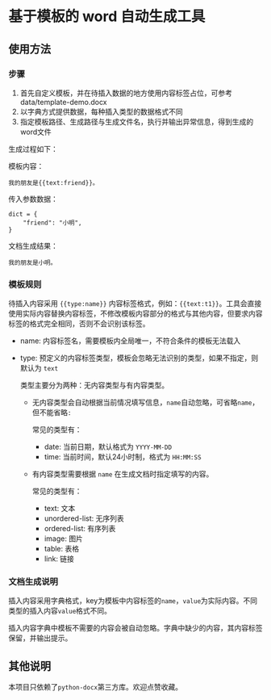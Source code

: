 # 基于模板的 word 自动生成工具

## 使用方法

### 步骤

1. 首先自定义模板，并在待插入数据的地方使用内容标签占位，可参考 data/template-demo.docx
2. 以字典方式提供数据，每种插入类型的数据格式不同
3. 指定模板路径、生成路径与生成文件名，执行并输出异常信息，得到生成的word文件

生成过程如下：

模板内容：

```
我的朋友是{{text:friend}}。
```

传入参数数据：

```
dict = {
    "friend": "小明",
}
```

文档生成结果：

```
我的朋友是小明。
```



### 模板规则

待插入内容采用 `{{type:name}}` 内容标签格式，例如：`{{text:t1}}`。工具会直接使用实际内容替换内容标签，不修改模板内容部分的格式与其他内容，但要求内容标签的格式完全相同，否则不会识别该标签。

- name: 内容标签名，需要模板内全局唯一，不符合条件的模板无法载入

- type: 预定义的内容标签类型，模板会忽略无法识别的类型，如果不指定，则默认为 `text`

  类型主要分为两种：无内容类型与有内容类型。
  - 无内容类型会自动根据当前情况填写信息，`name`自动忽略，可省略`name`，但不能省略`:`
  
    常见的类型有：
    - date: 当前日期，默认格式为 `YYYY-MM-DD`
    - time: 当前时间，默认24小时制，格式为 `HH:MM:SS`
  
  - 有内容类型需要根据 `name` 在生成文档时指定填写的内容。
  
    常见的类型有：
    - text: 文本
    - unordered-list: 无序列表
    - ordered-list: 有序列表
    - image: 图片
    - table: 表格
    - link: 链接



### 文档生成说明

插入内容采用字典格式，key为模板中内容标签的`name`，`value`为实际内容。不同类型的插入内容`value`格式不同。

插入内容字典中模板不需要的内容会被自动忽略。字典中缺少的内容，其内容标签保留，并输出提示。



## 其他说明

本项目只依赖了`python-docx`第三方库。欢迎点赞收藏。
